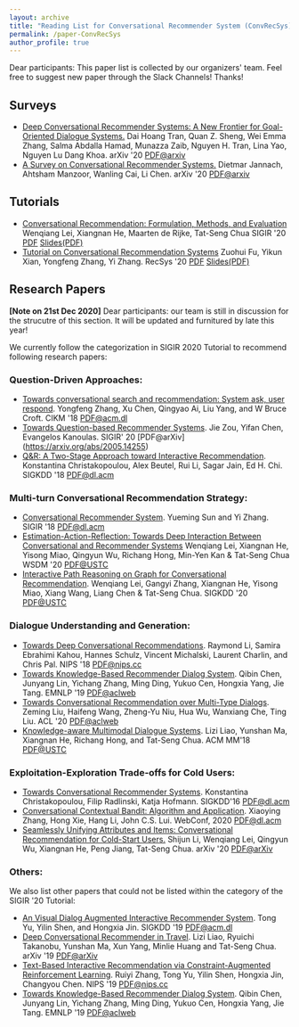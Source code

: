 ```yaml
---
layout: archive
title: "Reading List for Conversational Recommender System (ConvRecSys)"
permalink: /paper-ConvRecSys
author_profile: true
---
```




Dear participants: This paper list is collected by our organizers' team. Feel free to suggest new paper through the Slack Channels! Thanks!



## Surveys

- <u>Deep Conversational Recommender Systems: A New Frontier for Goal-Oriented Dialogue Systems.</u> Dai Hoang Tran, Quan Z. Sheng, Wei Emma Zhang, Salma Abdalla Hamad, Munazza Zaib, Nguyen H. Tran, Lina Yao, Nguyen Lu Dang Khoa.  arXiv '20 [PDF@arxiv](https://arxiv.org/abs/2004.13245)
- <u>A Survey on Conversational Recommender Systems.</u> Dietmar Jannach, Ahtsham Manzoor, Wanling Cai, Li Chen. arXiv '20 [PDF@arxiv](https://arxiv.org/abs/2004.00646)



## Tutorials

- <u>Conversational Recommendation: Formulation, Methods, and Evaluation</u> Wenqiang Lei, Xiangnan He, Maarten de Rijke, Tat-Seng Chua SIGIR '20 [PDF](http://staff.ustc.edu.cn/~hexn/papers/sigir20-tutorial.pdf) [Slides(PDF)](http://staff.ustc.edu.cn/~hexn/slides/sigir20-tutorial-CRS-slides.pdf)
- <u>Tutorial on Conversational Recommendation Systems</u> Zuohui Fu, Yikun Xian, Yongfeng Zhang, Yi Zhang.  RecSys '20 [PDF](http://yongfeng.me/attach/fu-recsys2020.pdf) [Slides(PDF)](https://drive.google.com/file/d/14Fvxi--sX-52ZOZLySityXnTdsfWHWRe/view)



## Research Papers

**[Note on 21st Dec 2020]** Dear participants: our team is still in discussion for the strucutre of this section. It will be updated and furnitured by late this year!



We currently follow the categorization in SIGIR 2020 Tutorial to recommend following research papers:

### Question-Driven Approaches:

- <u>Towards conversational search and recommendation: System ask, user respond</u>. Yongfeng Zhang, Xu Chen, Qingyao Ai, Liu Yang, and W Bruce Croft. CIKM '18 [PDF@acm.dl](https://dl.acm.org/doi/10.1145/3269206.3271776)
- <u>Towards Question-based Recommender Systems</u>. Jie Zou, Yifan Chen, Evangelos Kanoulas. SIGIR' 20 [PDF@arXiv] (https://arxiv.org/abs/2005.14255)
- <u>Q&R: A Two-Stage Approach toward Interactive Recommendation</u>. Konstantina Christakopoulou, Alex Beutel, Rui Li, Sagar Jain, Ed H. Chi. SIGKDD '18 [PDF@dl.acm](https://dl.acm.org/doi/pdf/10.1145/3219819.3219894?download=true)

### Multi-turn Conversational Recommendation Strategy:

- <u>Conversational Recommender System</u>. Yueming Sun and Yi Zhang. SIGIR '18 [PDF@dl.acm](https://dl.acm.org/doi/10.1145/3209978.3210002)
- <u>Estimation-Action-Reflection: Towards Deep Interaction Between Conversational and Recommender Systems</u> Wenqiang Lei, Xiangnan He, Yisong Miao, Qingyun Wu, Richang Hong, Min-Yen Kan & Tat-Seng Chua WSDM '20 [PDF@USTC](http://staff.ustc.edu.cn/~hexn/papers/wsdm20-EAR.pdf)
- <u>Interactive Path Reasoning on Graph for Conversational Recommendation</u>. Wenqiang Lei, Gangyi Zhang, Xiangnan He, Yisong Miao, Xiang Wang, Liang Chen & Tat-Seng Chua. SIGKDD '20 [PDF@USTC](http://staff.ustc.edu.cn/~hexn/papers/kdd20-graph-crs.pdf)

### Dialogue Understanding and Generation:

- <u>Towards Deep Conversational Recommendations</u>. Raymond Li, Samira Ebrahimi Kahou, Hannes Schulz, Vincent Michalski, Laurent Charlin, and Chris Pal. NIPS '18 [PDF@nips.cc](https://papers.nips.cc/paper/8180-towards-deep-conversational-recommendations)
- <u>Towards Knowledge-Based Recommender Dialog System</u>. Qibin Chen, Junyang Lin, Yichang Zhang, Ming Ding, Yukuo Cen, Hongxia Yang, Jie Tang. EMNLP '19 [PDF@aclweb](https://www.aclweb.org/anthology/D19-1189/)
- <u>Towards Conversational Recommendation over Multi-Type Dialogs</u>. Zeming Liu, Haifeng Wang, Zheng-Yu Niu, Hua Wu, Wanxiang Che, Ting Liu. ACL '20 [PDF@aclweb](https://www.aclweb.org/anthology/2020.acl-main.98/)
- <u>Knowledge-aware Multimodal Dialogue Systems</u>. Lizi Liao, Yunshan Ma, Xiangnan He, Richang Hong, and Tat-Seng Chua. ACM MM'18 [PDF@USTC](http://staff.ustc.edu.cn/~hexn/papers/mm18-multimodal-dialog.pdf)

### Exploitation-Exploration Trade-offs for Cold Users:

- <u>Towards Conversational Recommender Systems</u>. Konstantina Christakopoulou, Filip Radlinski, Katja Hofmann. SIGKDD'16 [PDF@dl.acm](https://dl.acm.org/doi/pdf/10.1145/2939672.2939746)
- <u>Conversational Contextual Bandit: Algorithm and Application</u>. Xiaoying Zhang, Hong Xie, Hang Li, John C.S. Lui. WebConf, 2020 [PDF@dl.acm](https://dl.acm.org/doi/abs/10.1145/3366423.3380148)
- <u>Seamlessly Unifying Attributes and Items: Conversational Recommendation for Cold-Start Users.</u> Shijun Li, Wenqiang Lei, Qingyun Wu, Xiangnan He, Peng Jiang, Tat-Seng Chua. arXiv '20 [PDF@arXiv](https://arxiv.org/abs/2005.12979)



### Others:

We also list other papers that could not be listed within the category of the SIGIR '20 Tutorial:

- <u>An Visual Dialog Augmented Interactive Recommender System</u>. Tong Yu, Yilin Shen, and Hongxia Jin. SIGKDD '19 [PDF@acm.dl](https://dl.acm.org/doi/10.1145/3292500.3330991)
- <u>Deep Conversational Recommender in Travel</u>. Lizi Liao, Ryuichi Takanobu, Yunshan Ma, Xun Yang, Minlie Huang and Tat-Seng Chua. arXiv '19 [PDF@arXiv](https://arxiv.org/pdf/1907.00710.pdf)
- <u>Text-Based Interactive Recommendation via Constraint-Augmented Reinforcement Learning</u>. Ruiyi Zhang, Tong Yu, Yilin Shen, Hongxia Jin, Changyou Chen. NIPS '19 [PDF@nips.cc](http://papers.nips.cc/paper/9657-text-based-interactive-recommendation-via-constraint-augmented-reinforcement-learning.pdf)
- <u>Towards Knowledge-Based Recommender Dialog System</u>. Qibin Chen, Junyang Lin, Yichang Zhang, Ming Ding, Yukuo Cen, Hongxia Yang, Jie Tang. EMNLP '19 [PDF@aclweb](https://www.aclweb.org/anthology/D19-1189/)

